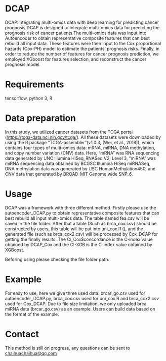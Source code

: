 # DCAP
DCAP:Integrating multi-omics data with deep learning for predicting cancer prognosis
DCAP is designed to integrate multi-omics data for predicting the prognosis risk of cancer patients.The multi-omics data was input into Autoencoder to obtain representative composite features that can best rebuild all input data. These features were then input to the Cox proportional hazards (Cox-PH) model to estimate the patients’ prognosis risks. Finally, in order to reduce the number of features for cancer prognosis prediction, we employed XGboost for features selection, and reconstruct the cancer prognosis model.

# Requirements
tensorflow, python 3, R

# Data preparation
In this study, we utilized cancer datasets from the TCGA portal (https://tcga-data.nci.nih.gov/tcga/). All these datasets were downloaded by using the R package “TCGA-assembler”(v1.0.3, (Wei, et al., 2018)), which contains four types of multi-omics data: mRNA, miRNA, DNA methylation, and copy number variation (CNV) data. Here, “mRNA” was RNA sequencing data generated by UNC Illumina HiSeq_RNASeq V2; Level 3, “miRNA” was miRNA sequencing data obtained by BCGSC Illumina HiSeq miRNASeq, DNA methylation data was generated by USC HumanMethylation450, and CNV data that generated by BROAD-MIT Genome wide SNP_6. 

# Usage
DCAP was a framework with three different method.  Firstly please use the autoencoder_DCAP.py to obtain representative composite features that can best rebuild all input multi-omics data. The table named fea.csv will be saved in the file folder. After that a table (Such as  brca_cox.csv) should be constructed by users, this table will be put into uni_cox.R (), and the generated file (such as brca_cox2.csv) will be processed by Cox_DCAP for getting the finally results. The CI_Cox$concordance is the C-index value obtained by DCAP_Cox and the CI-XGB is the C-index value obtained by XGBoost.

Beforing using please checking the file folder path. 

# Example
For easy to use, here we give three used data: brcar_go.csv used for autoencoder_DCAP.py, brca_cox.csv used for uni_cox.R and  brca_cox2.csv used for Cox_DCAP. Due to file size limitation, we only uploaded brca miRNA data (brcar_go.csv) as an example. Users can build data  based on the format of the example. 

# Contact
This method is still on progress, any questions can be sent to chaihuachaihua@qq.com
